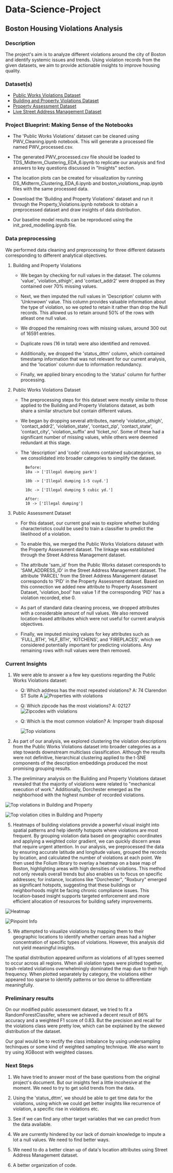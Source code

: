 # Data-Science-Project

## Boston Housing Violations Analysis
### Description
The project's aim is to analyze different violations around the city of Boston and identify systemic issues and trends.
Using violation records from the given datasets, we aim to provide actionable insights to improve housing quality.

### Dataset(s)

- [Public Works Violations Dataset](https://data.boston.gov/dataset/public-works-violations)
- [Building and Property Violations Dataset](https://data.boston.gov/dataset/building-and-property-violations1)
- [Property Assessment Dataset](https://data.boston.gov/dataset/property-assessment)
- [Live Street Address Management Dataset](https://data.boston.gov/dataset/live-street-address-management-sam-addresses)

### Project Blueprint: Making Sense of the Notebooks

* The 'Public Works Violations' dataset can be cleaned using PWV_Cleaning.ipynb notebook. This will generate a processed file named PWV_processed.csv.

* The generated PWV_processed.csv file should be loaded to TDS_Midterm_Clustering_EDA_6.ipynb to replicate our analysis and find answers to key questions discussed in "Insights" section. 

* The location plots can be created for visualization by running DS_Midterm_Clustering_EDA_6.ipynb and boston_violations_map.ipynb files with the same processed data.

* Download the 'Building and Property Violations' dataset and run it through the Property_Violations.ipynb notebook to obtain a preprocessed dataset and draw insights of data distribution.

* Our baseline model results can be reproduced using the init_pred_modelling.ipynb file.

### Data preprocessing
We performed data cleaning and preprocessing for three different datasets corresponding to different analytical objectives.

1. Building and Property Violations

    * We began by checking for null values in the dataset. The columns 'value', 'violation_sthigh', and 'contact_addr2' were dropped as they contained over 70% missing values.

    * Next, we then imputed the null values in 'Description' column with 'Unknwown' value. This column provides valuable information about the type of violation, so we opted to retain it rather than drop the Null records. This allowed us to retain around 50% of the rows with atleast one null value.

    * We dropped the remaining rows with missing values, around 300 out of 16591 entries. 

    * Duplicate rows (16 in total) were also identified and removed.
    
    * Additionally, we dropped the 'status_dttm' column, which contained timestamp information that was not relevant for our current analysis, and the 'location' column due to information redundancy.
    
    * Finally, we applied binary encoding to the 'status' column for further processing.

2. Public Works Violations Dataset
    * The preprocessing steps for this dataset were mostly similar to those applied to the Building and Property Violations dataset, as both share a similar structure but contain different values.

    * We began by dropping several attributes, namely 'violation_sthigh', 'contact_addr2', 'violation_state', 'contact_zip', 'contact_state', 'contact_city', 'violation_suffix' and 'ticket_no'. Some of these had a significant number of missing values, while others were deemed redundant at this stage.

    * The 'description' and 'code' columns contained subcategories, so we consolidated into broader categories to simplify the dataset.

            Before:
            10a -> ['Illegal dumping park']
        
            10b -> ['Illegal dumping 1-5 cuyd.']
        
            10c -> ['Illegal dumping 5 cubic yd.']

            After:
            10 -> ['Illegal dumping']
    
3. Public Assessment Dataset

    * For this dataset, our current goal was to explore whether building characteristics could be used to train a classifier to predict the likelihood of a violation.

    * To enable this, we merged the Public Works Violations dataset with the Property Assessment dataset. The linkage was established through the Street Address Management dataset. 
    
    * The attribute 'sam_id' from the Public Works dataset corresponds to 'SAM_ADDRESS_ID' in the Street Address Management dataset. The attribute 'PARCEL' from the Street Address Management dataset corresponds to 'PID' in the Property Assessment dataset. Based on this connection we added new attribute to Property Assessment Dataset, 'violation_bool' has value 1 if the corresponding 'PID' has a violation recorded, else 0.

    * As part of standard data cleaning process, we dropped attributes with a considerable amount of null values. We also removed location-based attributes which were not useful for current analysis objectives.

    * Finally, we imputed missing values for key attributes such as 'FULL_BTH', 'HLF_BTH', 'KITCHENS', and 'FIREPLACES', which we considered potentially important for predicting violations. Any remaining rows with null values were then removed.



### Current Insights

1. We were able to answer a a few key questions regarding the Public Works Violations dataset:
    
    * Q: Which address has the most repeated violations? A: 74 Clarendon ST Suite A
        ![Properties with violations](images/add_with_rep_violations.png)

    * Q: Which zipcode has the most violations? A: 02127
        ![Zipcodes with violations](images/zipcode_pwv.png)    

    * Q: Which is the most common violation? A: Improper trash disposal

        ![Top violations](images/top_Complaints_pwv.png)


2. As part of our analysis, we explored clustering the violation descriptions from the Public Works Violations dataset into broader categories as a step towards downstream multiclass classification. Although the results were not definitive, hierarchical clustering applied to the t-SNE components of the description embeddings produced the most promising grouping results.

3. The preliminary analysis on the Building and Property Violations dataset revealed that the majority of violations were related to "mechanical execution of work." Additionally, Dorchester emerged as the neighborhood with the highest number of recorded violations.

![Top violations in Building and Property](images/top_Complaints_pnbv.png)


![Top violation cities in Building and Property](images/top_violationCities_pnbv.png)

5. Heatmaps of building violations provide a powerful visual insight into spatial patterns and help identify hotspots where violations are most frequent. By grouping violation data based on geographic coordinates and applying a weighted color gradient, we can quickly discern areas that require urgent attention. In our analysis, we preprocessed the data by ensuring accurate latitude and longitude values, grouped the records by location, and calculated the number of violations at each point. We then used the Folium library to overlay a heatmap on a base map of Boston, highlighting areas with high densities of violations. This method not only reveals overall trends but also enables us to focus on specific addresses; for instance, locations like "Dorchester", "Roxbury" emerged as significant hotspots, suggesting that these buildings or neighborhoods might be facing chronic compliance issues. This location-based insight supports targeted enforcement and more efficient allocation of resources for building safety improvements.

![Heatmap](images/heatmap.png)

![Pinpoint Info](images/pinpoint_info.png)

5. We attempted to visualize violations by mapping them to their geographic locations to identify whether certain areas had a higher concentration of specific types of violations. However, this analysis did not yield meaningful insights.

The spatial distribution appeared uniform as violations of all types seemed to occur across all regions. When all violation types were plotted together, trash-related violations overwhelmingly dominated the map due to their high frequency. When plotted separately by category, the violations either appeared too sparse to identify patterns or too dense to differentiate meaningfully.

### Preliminary results
On our modified public assessment dataset, we tried to fit a RandomForestClassifer, where we achieved a decent result of 86% accuracy and a weighted F1 score of 0.83. But the precision and recall for the violations class were pretty low, which can be explained by the skewed distribution of the dataset.

Our goal would be to rectify the class imbalance by using undersampling techinques or some kind of weighted sampling technique. We also want to try using XGBoost with weighted classes.


### Next Steps

1. We have tried to answer most of the base questions from the original project's document. But our insights feel a little incohesive at the moment. We need to try to get solid trends from the data.

2. Using the 'status_dttm', we should be able to get time data for the violations, using which we could get better insights like recurrence of violation, a specific rise in violations etc.

3. See if we can find any other target variables that we can predict from the data available.

4. We are currently hindered by our lack of domain knowledge to impute a lot a null values. We need to find better ways.

5. We need to do a better clean up of data's location attributes using Street Address Management dataset.

6. A better organization of code.
